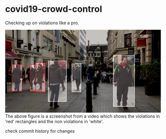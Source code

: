 # covid19-crowd-control
Checking up on violations like a pro.

![readme image](https://github.com/gittygupta/covid19-crowd-control/blob/master/readme_image.png)
The above figure is a screenshot from a video which shows the violations in ‘red’ rectangles                          and the non violations in 'white'.

check commit history for changes
